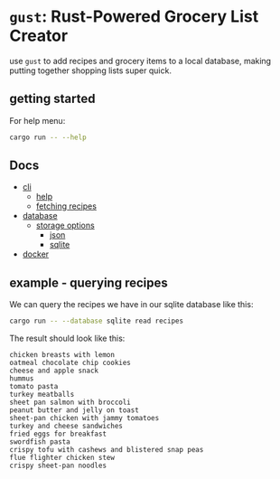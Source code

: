 # `gust`: Rust-Powered Grocery List Creator

use `gust` to add recipes and grocery items to a local database,
making putting together shopping lists super quick.

## getting started

For help menu:

```bash
cargo run -- --help    
```

## Docs

- [cli](./docs/cli.md)
    - [help](./docs/cli.md#help)
    - [fetching recipes](./docs/cli.md#fetching-recipes)
- [database](./docs/database.md)
    - [storage options](./docs/database.md#storage-options)
        - [json](./docs/database.md#json)
        - [sqlite](./docs/database.md#sqlite)
- [docker](./docs/docker.md)

## example - querying recipes

We can query the recipes we have in our sqlite database like this:

```bash
cargo run -- --database sqlite read recipes
```

The result should look like this:

```text
chicken breasts with lemon
oatmeal chocolate chip cookies
cheese and apple snack
hummus
tomato pasta
turkey meatballs
sheet pan salmon with broccoli
peanut butter and jelly on toast
sheet-pan chicken with jammy tomatoes
turkey and cheese sandwiches
fried eggs for breakfast
swordfish pasta
crispy tofu with cashews and blistered snap peas
flue flighter chicken stew
crispy sheet-pan noodles

```
